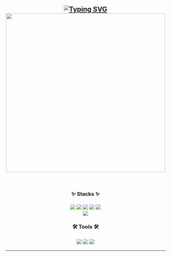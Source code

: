 <div align="center">

[![Typing SVG](https://readme-typing-svg.herokuapp.com?font=Lobster&size=40&pause=1000&color=1DF713&center=true&vCenter=true&random=false&width=500&lines=Here+is+Mun+Joon+Ho's+github)](https://git.io/typing-svg)
<br>
<img src="https://github-readme-stats.vercel.app/api?username=mjh000526&show_icons=true&theme=radical" width="500">
<br>
----

<br>
<h3>✨ Stacks ✨<h3>
<img src="https://img.shields.io/badge/JAVA-007396?style=for-the-badge&logo=Java&logoColor=white">  <img src="https://img.shields.io/badge/Spring%20Boot-6DB33F?style=for-the-badge&logo=Spring%20Boot&logoColor=white"/>  <img src="https://img.shields.io/badge/Flutter-02569B?style=for-the-badge&logo=Flutter&logoColor=white">  <img src="https://img.shields.io/badge/MySQL-4479A1?style=for-the-badge&logo=MySQL&logoColor=white">  <img src="https://img.shields.io/badge/Docker-2496ED?style=for-the-badge&logo=Docker&logoColor=white">
<br>
<img src="https://github-readme-stats.vercel.app/api/top-langs/?username=mjh000526&layout=donut">
<br>
<h3>🛠 Tools 🛠<h3>
<img src="https://img.shields.io/badge/GitHub-181717?style=for-the-badge&logo=Git&logoColor=white">  <img src="https://img.shields.io/badge/Notion-000000?style=for-the-badge&logo=Notion&logoColor=white">  <img src="https://img.shields.io/badge/VSC-007ACC?style=for-the-badge&logo=vscode&logoColor=white">
<br>

----
<br>
	

<!--
**mjh000526/mjh000526** is a ✨ _special_ ✨ repository because its `README.md` (this file) appears on your GitHub profile.

Here are some ideas to get you started:

- 🔭 I’m currently working on ...
- 🌱 I’m currently learning ...
- 👯 I’m looking to collaborate on ...
- 🤔 I’m looking for help with ...
- 💬 Ask me about ...
- 📫 How to reach me: ...
- 😄 Pronouns: ...
- ⚡ Fun fact: ...
-->
